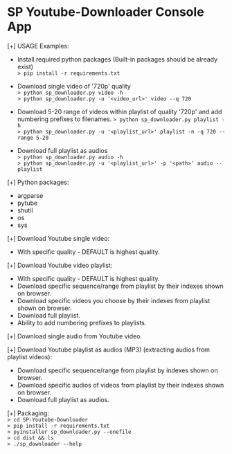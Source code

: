 # SP Youtube-Downloader Console App

[+] USAGE Examples:<br />
- Install required python packages (Built-in packages should be already exist)<br />
`> pip install -r requirements.txt`<br />
- Download single video of '720p' quality<br />
`> python sp_downloader.py video -h`<br />
`> python sp_downloader.py -u '<video_url>' video --q 720`<br />

- Download 5-20 range of videos within playlist of quality '720p' and add numbering prefixes to filenames.
`> python sp_downloader.py playlist -h`<br />
`> python sp_downloader.py -u '<playlist_url>' playlist -n -q 720 --range 5-20`<br />

- Download full playlist as audios<br />
`> python sp_downloader.py audio -h`<br />
`> python sp_downloader.py -u '<playlist_url>' -p '<path>' audio --playlist`<br />

[+] Python packages:
- argparse
- pytube
- shutil
- os
- sys

[+] Download Youtube single video:
- With specific quality - DEFAULT is highest quality.

[+] Download Youtube video playlist:
- With specific quality - DEFAULT is highest quality.
- Download specific sequence/range from playlist by their indexes shown on browser.
- Download specific videos you choose by their indexes from playlist shown on browser.
- Download full playlist.
- Ability to add numbering prefixes to playlists.

[+] Download single audio from Youtube video.

[+] Download Youtube playlist as audios (MP3) (extracting audios from playlist videos):
- Download specific sequence/range from playlist by indexes shown on browser.
- Download specific audios of videos from playlist by their indexes shown on browser.
- Download full playlist as audios.

[+] Packaging:<br />
`> cd SP-Youtube-Downloader`<br />
`> pip install -r requirements.txt`<br />
`> pyinstaller sp_downloader.py --onefile`<br />
`> cd dist && ls`<br />
`> ./sp_downloader --help`<br />
